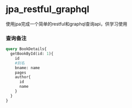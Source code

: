 # jpa_restful_graphql
使用jpa完成一个简单的restful和graphql查询api，供学习使用

### 查询备注
```graphql
query BookDetails{
  getBookById(id: 1){
    id  
    #别名
    bname: name
    pages
    author{
      id
      name
    }
  }
}
```